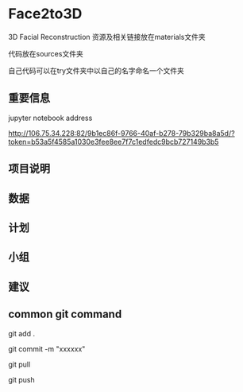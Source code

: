 # Face2to3D
3D Facial Reconstruction
资源及相关链接放在materials文件夹

代码放在sources文件夹

自己代码可以在try文件夹中以自己的名字命名一个文件夹

## 重要信息
jupyter notebook address

http://106.75.34.228:82/9b1ec86f-9766-40af-b278-79b329ba8a5d/?token=b53a5f4585a1030e3fee8ee7f7c1edfedc9bcb727149b3b5

## 项目说明

## 数据


## 计划

## 小组

## 建议

## common git command
git add .

git commit -m "xxxxxx"

git pull

git push

